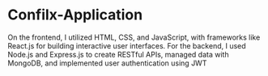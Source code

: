 # Confilx-Application
 On the frontend, I utilized HTML, CSS, and JavaScript, with frameworks like React.js for building interactive user interfaces. For the backend, I used Node.js and Express.js to create RESTful APIs, managed data with MongoDB, and implemented user authentication using JWT
